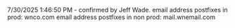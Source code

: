 7/30/2025 1:46:50 PM - confirmed by Jeff Wade.
email address postfixes in prod: wnco.com
email address postfixes in non prod: mail.wnemail.com